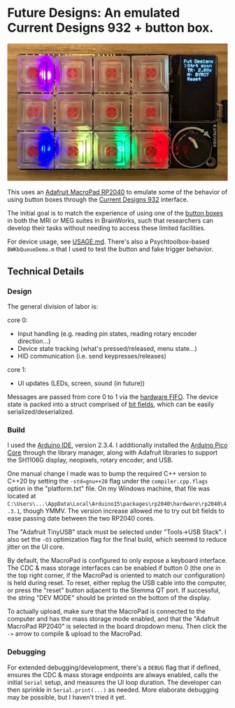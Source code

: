 # Future Designs: An emulated Current Designs 932 + button box.

![](media/overview_crop_resize.jpg)

This uses an [Adafruit MacroPad RP2040](https://www.adafruit.com/product/5128) to emulate some of the behavior of using button boxes through the [Current Designs 932](https://www.curdes.com/fiu-932b.html) interface.

The initial goal is to match the experience of using one of the [button boxes](https://www.curdes.com/mainforp/responsedevices/buttonboxes.html) in both the MRI or MEG suites in BrainWorks, such that researchers can develop their tasks without needing to access these limited facilities.

For device usage, see [USAGE.md](USAGE.md). There's also a Psychtoolbox-based `BWKbQueueDemo.m` that I used to test the button and fake trigger behavior.

## Technical Details

### Design

The general division of labor is:

core 0:
  - Input handling (e.g. reading pin states, reading rotary encoder direction...)
  - Device state tracking (what's pressed/released, menu state...)
  - HID communication (i.e. send keypresses/releases)

core 1:
  - UI updates (LEDs, screen, sound (in future))

Messages are passed from core 0 to 1 via the [hardware FIFO](https://arduino-pico.readthedocs.io/en/latest/multicore.html#communicating-between-cores). The device state is packed into a struct comprised of [bit fields](https://en.cppreference.com/w/cpp/language/bit_field), which can be easily serialized/deserialized.

### Build

I used the [Arduino IDE](https://www.arduino.cc/en/software), version 2.3.4. I additionally installed the [Arduino Pico Core](https://github.com/earlephilhower/arduino-pico) through the library manager, along with Adafruit libraries to support the SH1106G display, neopixels, rotary encoder, and USB.

One manual change I made was to bump the required C++ version to C++20 by setting the `-std=gnu++20` flag under the `compiler.cpp.flags` option in the "platform.txt" file. On my Windows machine, that file was located at `C:\Users\...\AppData\Local\Arduino15\packages\rp2040\hardware\rp2040\4.3.1`, though YMMV. The version increase allowed me to try out bit fields to ease passing date between the two RP2040 cores.

The "Adafruit TinyUSB" stack must be selected under "Tools->USB Stack". I also set the `-O3` optimization flag for the final build, which seemed to reduce jitter on the UI core.

By default, the MacroPad is configured to only expose a keyboard interface. The CDC & mass storage interfaces can be enabled if button 0 (the one in the top right corner, if the MacroPad is oriented to match our configuration) is held during reset. To reset, either replug the USB cable into the computer, or press the "reset" button adjacent to the Stemma QT port. If successful, the string "DEV MODE" should be printed on the bottom of the display.

To actually upload, make sure that the MacroPad is connected to the computer and has the mass storage mode enabled, and that the "Adafruit MacroPad RP2040" is selected in the board dropdown menu. Then click the `->` arrow to compile & upload to the MacroPad.

### Debugging

For extended debugging/development, there's a `DEBUG` flag that if defined, ensures the CDC & mass storage endpoints are always enabled, calls the initial `Serial` setup, and measures the UI loop duration. The developer can then sprinkle in `Serial.print(...)` as needed. More elaborate debugging may be possible, but I haven't tried it yet.
